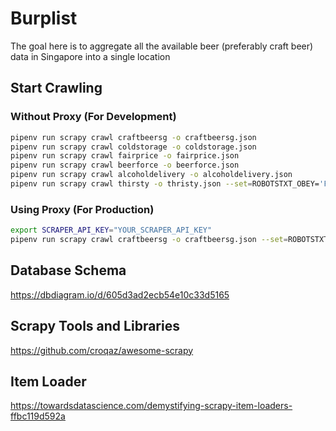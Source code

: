 # Burplist

The goal here is to aggregate all the available beer (preferably craft beer) data in Singapore into a single location

## Start Crawling

### Without Proxy (For Development)

```sh
pipenv run scrapy crawl craftbeersg -o craftbeersg.json
pipenv run scrapy crawl coldstorage -o coldstorage.json
pipenv run scrapy crawl fairprice -o fairprice.json
pipenv run scrapy crawl beerforce -o beerforce.json
pipenv run scrapy crawl alcoholdelivery -o alcoholdelivery.json
pipenv run scrapy crawl thirsty -o thristy.json --set=ROBOTSTXT_OBEY='False'
```

### Using Proxy (For Production)

```sh
export SCRAPER_API_KEY="YOUR_SCRAPER_API_KEY"
pipenv run scrapy crawl craftbeersg -o craftbeersg.json --set=ROBOTSTXT_OBEY='False'
```

## Database Schema

https://dbdiagram.io/d/605d3ad2ecb54e10c33d5165

## Scrapy Tools and Libraries

https://github.com/croqaz/awesome-scrapy

## Item Loader

https://towardsdatascience.com/demystifying-scrapy-item-loaders-ffbc119d592a

